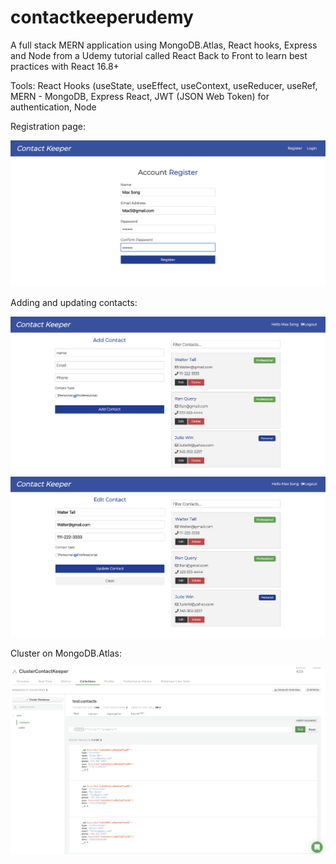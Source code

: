 # contactkeeperudemy

A full stack MERN application using MongoDB.Atlas, React hooks, Express and Node from a Udemy tutorial called React Back to Front to learn best practices with React 16.8+


Tools: React Hooks (useState, useEffect, useContext, useReducer, useRef, MERN - MongoDB, Express React, JWT (JSON Web Token) for authentication, Node

Registration page:

![](assets/registration.png)

Adding and updating contacts:

![](assets/addContact.png)
![](assets/update.png)

Cluster on MongoDB.Atlas:

![](assets/mongo.png)

